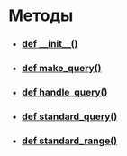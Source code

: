 # Методы
- ### [def \_\_init__()](__init__.md)
- ### [def make_query()](made_query.md)
- ### [def handle_query()](handle_query.md)
- ### [def standard_query()](standard_query.md)
- ### [def standard_range()](standard_range.md)
